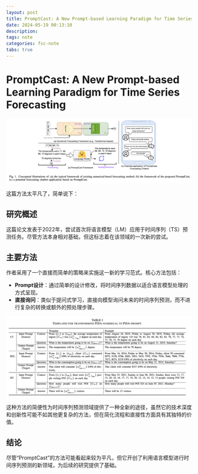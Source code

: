 ```yaml
---
layout: post
title: PromptCast: A New Prompt-based Learning Paradigm for Time Series Forecasting
date: 2024-05-19 00:13:10
description: 
tags: note
categories: fsc-note
tabs: true
---
```


# PromptCast: A New Prompt-based Learning Paradigm for Time Series Forecasting

![PromptCast 模型架构图](./pic/promptcast/structure.jpg)


这篇方法太平凡了，简单说下：

## 研究概述
这篇论文发表于2022年，尝试首次将语言模型（LM）应用于时间序列（TS）预测任务。尽管方法本身相对基础，但这标志着在该领域的一次新的尝试。

## 主要方法
作者采用了一个直接而简单的策略来实施这一新的学习范式。核心方法包括：

- **Prompt设计**：通过简单的设计修改，将时间序列数据以适合语言模型处理的方式呈现。
- **直接询问**：类似于提问式学习，直接向模型询问未来的时间序列预测，而不进行复杂的转换或额外的预处理步骤。

![PromptCast 方法示意图](./pic/promptcast/prompt.jpg)

这种方法的简便性为时间序列预测领域提供了一种全新的途径，虽然它的技术深度和创新性可能不如其他更复杂的方法，但在简化流程和直接性方面具有其独特的价值。

## 结论
尽管“PromptCast”的方法可能看起来较为平凡，但它开创了利用语言模型进行时间序列预测的新领域，为后续的研究提供了基础。

